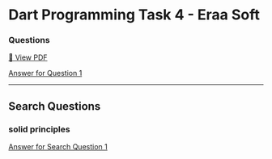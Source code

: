 # **Dart Programming Task 4 - Eraa Soft**

### **Questions**

[📄 View PDF](BankAccount.pdf)

[Answer for Question 1](https://github.com/mahmoud-y0usef/Flutter-eraaSoft/blob/main/task3/bin/task4.dart)

---

## **Search Questions**
### solid principles
[Answer for Search Question 1](https://github.com/mahmoud-y0usef/Flutter-eraaSoft/blob/main/task4/search.md)

